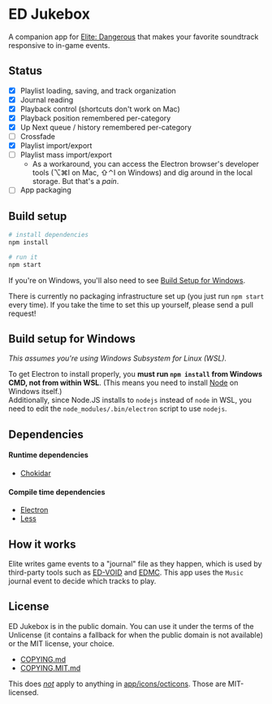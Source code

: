 # ED Jukebox

A companion app for [Elite: Dangerous][ed-official-site] that makes your favorite soundtrack responsive to in-game events.

## Status

- [x] Playlist loading, saving, and track organization
- [x] Journal reading
- [x] Playback control (shortcuts don't work on Mac)
- [x] Playback position remembered per-category
- [x] Up Next queue / history remembered per-category
- [ ] Crossfade
- [x] Playlist import/export
- [ ] Playlist mass import/export
	- As a workaround, you can access the Electron browser's developer tools (⌥⌘I on Mac, ⇧⌃I on Windows) and dig around in the local storage. But that's a _pain_.
- [ ] App packaging

## Build setup

```bash
# install dependencies
npm install

# run it
npm start
```

If you're on Windows, you'll also need to see [Build Setup for Windows](#build-setup-for-windows).

There is currently no packaging infrastructure set up (you just run `npm start` every time). If you take the time to set this up yourself, please send a pull request!

## Build setup for Windows

_This assumes you're using Windows Subsystem for Linux (WSL)._

To get Electron to install properly, you **must run `npm install` from Windows CMD, not from within WSL**. (This means you need to install [Node][nodejs] on Windows itself.)  
Additionally, since Node.JS installs to `nodejs` instead of `node` in WSL, you need to edit the `node_modules/.bin/electron` script to use `nodejs`.

## Dependencies

#### Runtime dependencies
- [Chokidar][chokidar]

#### Compile time dependencies

- [Electron][electron]
- [Less][less]

## How it works

Elite writes game events to a "journal" file as they happen, which is used by third-party tools such as [ED-VOID][ed-void] and [EDMC][edmc]. This app uses the `Music` journal event to decide which tracks to play.

## License

ED Jukebox is in the public domain. You can use it under the terms of the Unlicense (it contains a fallback for when the public domain is not available) or the MIT license, your choice.

- [COPYING.md](COPYING.md)
- [COPYING.MIT.md](COPYING.MIT.md)

This does _[not](app/icons/octicons/LICENSE.md)_ apply to anything in [app/icons/octicons](app/icons/octicons). Those are MIT-licensed.

<!-- Links -->

[ed-official-site]: https://elitedangerous.com
[nodejs]: https://nodejs.org
[ed-void]: https://ed-void.com
[edmc]: https://github.com/Marginal/EDMarketConnector
[electron]: https://electronjs.org
[less]: https://lesscss.org
[chokidar]: https://npmjs.com/package/chokidar
